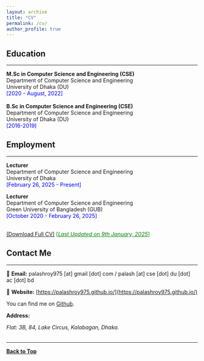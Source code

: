 ```yaml
---
layout: archive
title: "CV"
permalink: /cv/
author_profile: true
---
```

## Education
-------------
**M.Sc in Computer Science and Engineering (CSE)** <br />
Department of Computer Science and Engineering <br />
University of Dhaka (DU) <br />
<span style ="color:blue"> [2020 - August, 2022] </span> 
<br /> <br />
**B.Sc in Computer Science and Engineering (CSE)** <br />
Department of Computer Science and Engineering <br />
University of Dhaka (DU) <br />
<span style ="color:blue"> [2016-2019] </span> 
<br />

## Employment
-------------
**Lecturer** <br />
Department of Computer Science and Engineering <br />
University of Dhaka <br />
<span style ="color:blue"> [February 26, 2025 - Present] </span> <br />

**Lecturer** <br />
Department of Computer Science and Engineering <br />
Green University of Bangladesh (GUB)<br />
<span style ="color:blue"> [October 2020 - February 26, 2025] </span> 
<br /><br />

[(Download Full CV)](https://PalashRoy975.github.io/files/Palash_Roy_CV_Updated_09_01_2025.pdf) <span style ="color:Green"> [<ins>*Last Updated on 9th January, 2025*</ins>] </span>

## Contact Me
-------------

📧 **Email:** palashroy975 [at] gmail [dot] com / palash [at] cse [dot] du [dot] ac [dot] bd  <br /> 

📒 **Website:** [https://palashroy975.github.io/](https://palashroy975.github.io/) <br />

You can find me on [Github](https://github.com/PalashRoy975).


**Address:**
<address>
Flat: 3B, 84, Lake Circus, Kalabagan, Dhaka. <br /> 
</address> 
<br /> 

----------------------------------------

[**Back to Top**](#)
